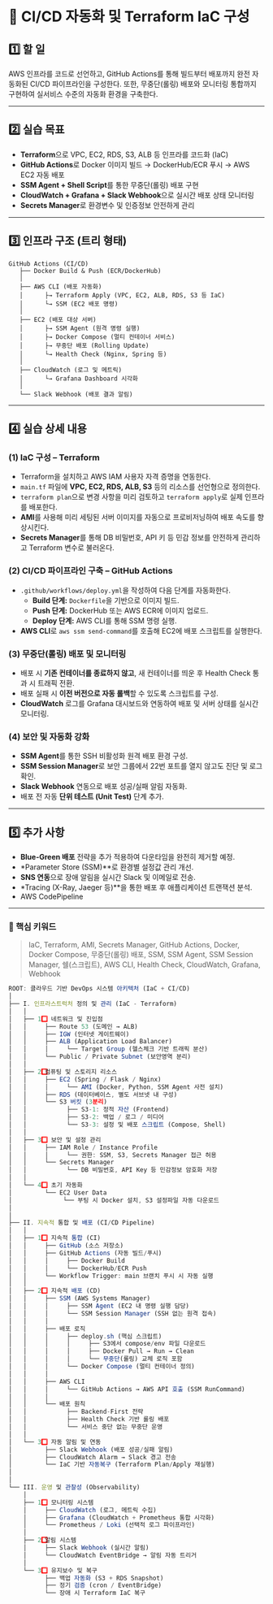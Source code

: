 # 🚀 CI/CD 자동화 및 Terraform IaC 구성

## 1️⃣ 할 일

AWS 인프라를 코드로 선언하고, GitHub Actions를 통해 빌드부터 배포까지 완전 자동화된 CI/CD 파이프라인을 구성한다. 또한, 무중단(롤링) 배포와 모니터링 통합까지 구현하여 실서비스 수준의 자동화 환경을 구축한다.

---

## 2️⃣ 실습 목표

- **Terraform**으로 VPC, EC2, RDS, S3, ALB 등 인프라를 코드화 (IaC)
- **GitHub Actions**로 Docker 이미지 빌드 → DockerHub/ECR 푸시 → AWS EC2 자동 배포
- **SSM Agent + Shell Script**를 통한 무중단(롤링) 배포 구현
- **CloudWatch + Grafana + Slack Webhook**으로 실시간 배포 상태 모니터링
- **Secrets Manager**로 환경변수 및 인증정보 안전하게 관리

---

## 3️⃣ 인프라 구조 (트리 형태)

```
GitHub Actions (CI/CD)
   ├── Docker Build & Push (ECR/DockerHub)
   │
   ├── AWS CLI (배포 자동화)
   │      ├→ Terraform Apply (VPC, EC2, ALB, RDS, S3 등 IaC)
   │      └→ SSM (EC2 배포 명령)
   │
   ├── EC2 (배포 대상 서버)
   │      ├→ SSM Agent (원격 명령 실행)
   │      ├→ Docker Compose (멀티 컨테이너 서비스)
   │      ├→ 무중단 배포 (Rolling Update)
   │      └→ Health Check (Nginx, Spring 등)
   │
   ├── CloudWatch (로그 및 메트릭)
   │      └→ Grafana Dashboard 시각화
   │
   └── Slack Webhook (배포 결과 알림)

```

---

## 4️⃣ 실습 상세 내용

### (1) IaC 구성 – Terraform

- Terraform을 설치하고 AWS IAM 사용자 자격 증명을 연동한다.
- `main.tf` 파일에 **VPC, EC2, RDS, ALB, S3** 등의 리소스를 선언형으로 정의한다.
- `terraform plan`으로 변경 사항을 미리 검토하고 `terraform apply`로 실제 인프라를 배포한다.
- **AMI**를 사용해 미리 세팅된 서버 이미지를 자동으로 프로비저닝하여 배포 속도를 향상시킨다.
- **Secrets Manager**를 통해 DB 비밀번호, API 키 등 민감 정보를 안전하게 관리하고 Terraform 변수로 불러온다.

### (2) CI/CD 파이프라인 구축 – GitHub Actions

- `.github/workflows/deploy.yml`을 작성하여 다음 단계를 자동화한다.
    - **Build 단계:** `Dockerfile`을 기반으로 이미지 빌드.
    - **Push 단계:** DockerHub 또는 AWS ECR에 이미지 업로드.
    - **Deploy 단계:** AWS CLI를 통해 SSM 명령 실행.
- **AWS CLI**로 `aws ssm send-command`를 호출해 EC2에 배포 스크립트를 실행한다.

### (3) 무중단(롤링) 배포 및 모니터링

- 배포 시 **기존 컨테이너를 종료하지 않고**, 새 컨테이너를 띄운 후 Health Check 통과 시 트래픽 전환.
- 배포 실패 시 **이전 버전으로 자동 롤백**할 수 있도록 스크립트를 구성.
- **CloudWatch** 로그를 Grafana 대시보드와 연동하여 배포 및 서버 상태를 실시간 모니터링.

### (4) 보안 및 자동화 강화

- **SSM Agent**를 통한 SSH 비활성화 원격 배포 환경 구성.
- **SSM Session Manager**로 보안 그룹에서 22번 포트를 열지 않고도 진단 및 로그 확인.
- **Slack Webhook** 연동으로 배포 성공/실패 알림 자동화.
- 배포 전 자동 **단위 테스트 (Unit Test)** 단계 추가.

---

## 5️⃣ 추가 사항

- **Blue-Green 배포** 전략을 추가 적용하여 다운타임을 완전히 제거할 예정.
- *Parameter Store (SSM)**로 환경별 설정값 관리 개선.
- **SNS 연동**으로 장애 알림을 실시간 Slack 및 이메일로 전송.
- *Tracing (X-Ray, Jaeger 등)**을 통한 배포 후 애플리케이션 트랜잭션 분석.
- AWS CodePipeline

---

### 🔑 핵심 키워드

> IaC, Terraform, AMI, Secrets Manager, GitHub Actions, Docker, Docker Compose, 무중단(롤링) 배포, SSM, SSM Agent, SSM Session Manager, 쉘(스크립트), AWS CLI, Health Check, CloudWatch, Grafana, Webhook
> 

```jsx
ROOT: 클라우드 기반 DevOps 시스템 아키텍처 (IaC + CI/CD)
│
├── I. 인프라스트럭처 정의 및 관리 (IaC - Terraform)
│   │
│   ├── 1️⃣ 네트워크 및 진입점
│   │     ├── Route 53 (도메인 → ALB)
│   │     ├── IGW (인터넷 게이트웨이)
│   │     ├── ALB (Application Load Balancer)
│   │     │     └── Target Group (헬스체크 기반 트래픽 분산)
│   │     └── Public / Private Subnet (보안영역 분리)
│   │
│   ├── 2️⃣ 컴퓨팅 및 스토리지 리소스
│   │     ├── EC2 (Spring / Flask / Nginx)
│   │     │     └── AMI (Docker, Python, SSM Agent 사전 설치)
│   │     ├── RDS (데이터베이스, 별도 서브넷 내 구성)
│   │     └── S3 버킷 (3분리)
│   │           ├── S3-1: 정적 자산 (Frontend)
│   │           ├── S3-2: 백업 / 로그 / 미디어
│   │           └── S3-3: 설정 및 배포 스크립트 (Compose, Shell)
│   │
│   ├── 3️⃣ 보안 및 설정 관리
│   │     ├── IAM Role / Instance Profile
│   │     │     └── 권한: SSM, S3, Secrets Manager 접근 허용
│   │     └── Secrets Manager
│   │           └── DB 비밀번호, API Key 등 민감정보 암호화 저장
│   │
│   └── 4️⃣ 초기 자동화
│         └── EC2 User Data
│              └── 부팅 시 Docker 설치, S3 설정파일 자동 다운로드
│
│
├── II. 지속적 통합 및 배포 (CI/CD Pipeline)
│   │
│   ├── 1️⃣ 지속적 통합 (CI)
│   │     ├── GitHub (소스 저장소)
│   │     ├── GitHub Actions (자동 빌드/푸시)
│   │     │     ├── Docker Build
│   │     │     └── DockerHub/ECR Push
│   │     └── Workflow Trigger: main 브랜치 푸시 시 자동 실행
│   │
│   ├── 2️⃣ 지속적 배포 (CD)
│   │     ├── SSM (AWS Systems Manager)
│   │     │     ├── SSM Agent (EC2 내 명령 실행 담당)
│   │     │     └── SSM Session Manager (SSH 없는 원격 접속)
│   │     │
│   │     ├── 배포 로직
│   │     │     ├── deploy.sh (핵심 스크립트)
│   │     │     │     ├── S3에서 compose/env 파일 다운로드
│   │     │     │     ├── Docker Pull → Run → Clean
│   │     │     │     └── 무중단(롤링) 교체 로직 포함
│   │     │     └── Docker Compose (멀티 컨테이너 정의)
│   │     │
│   │     ├── AWS CLI
│   │     │     └── GitHub Actions → AWS API 호출 (SSM RunCommand)
│   │     │
│   │     └── 배포 원칙
│   │           ├── Backend-First 전략
│   │           ├── Health Check 기반 롤링 배포
│   │           └── 서비스 중단 없는 무중단 운영
│   │
│   └── 3️⃣ 자동 알림 및 연동
│         ├── Slack Webhook (배포 성공/실패 알림)
│         ├── CloudWatch Alarm → Slack 경고 전송
│         └── IaC 기반 자동복구 (Terraform Plan/Apply 재실행)
│
│
└── III. 운영 및 관찰성 (Observability)
    │
    ├── 1️⃣ 모니터링 시스템
    │     ├── CloudWatch (로그, 메트릭 수집)
    │     ├── Grafana (CloudWatch + Prometheus 통합 시각화)
    │     └── Prometheus / Loki (선택적 로그 파이프라인)
    │
    ├── 2️⃣ 알림 시스템
    │     ├── Slack Webhook (실시간 알림)
    │     └── CloudWatch EventBridge → 알림 자동 트리거
    │
    └── 3️⃣ 유지보수 및 복구
          ├── 백업 자동화 (S3 + RDS Snapshot)
          ├── 정기 검증 (cron / EventBridge)
          └── 장애 시 Terraform IaC 복구

```
